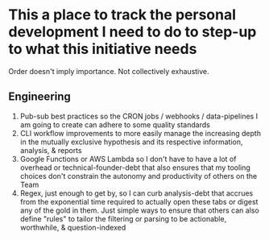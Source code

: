 # This a place to track the personal development I need to do to step-up to what this initiative needs
Order doesn't imply importance. Not collectively exhaustive.

## Engineering
1. Pub-sub best practices so the CRON jobs / webhooks / data-pipelines I am going to create can adhere to some quality standards
2. CLI workflow improvements to more easily manage the increasing depth in the mutually exclusive hypothesis and its respective information, analysis, & reports
3. Google Functions or AWS Lambda so I don't have to have a lot of overhead or technical-founder-debt that also ensures that my tooling choices don't constrain the autonomy and productivity of others on the Team
4. Regex, just enough to get by, so I can curb analysis-debt that accrues from the exponential time required to actually open these tabs or digest any of the gold in them. Just simple ways to ensure that others can also define "rules" to tailor the filtering or parsing to be actionable, worthwhile, & question-indexed
